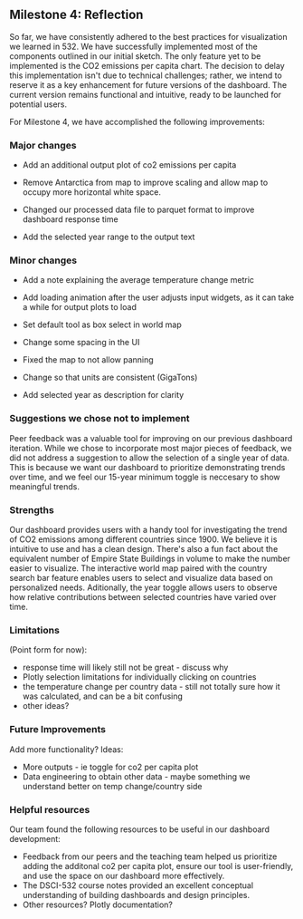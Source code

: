 ## Milestone 4: Reflection

So far, we have consistently adhered to the best practices for visualization we learned in 532. We have successfully implemented most of the components outlined in our initial sketch. The only feature yet to be implemented is the CO2 emissions per capita chart. The decision to delay this implementation isn't due to technical challenges; rather, we intend to reserve it as a key enhancement for future versions of the dashboard. The current version remains functional and intuitive, ready to be launched for potential users.

For Milestone 4, we have accomplished the following improvements:

### Major changes

- Add an additional output plot of co2 emissions per capita

- Remove Antarctica from map to improve scaling and allow map to occupy more horizontal white space.

- Changed our processed data file to parquet format to improve dashboard response time

- Add the selected year range to the output text

### Minor changes

- Add a note explaining the average temperature change metric

- Add loading animation after the user adjusts input widgets, as it can take a while for output plots to load

- Set default tool as box select in world map

- Change some spacing in the UI

- Fixed the map to not allow panning

- Change so that units are consistent (GigaTons)

- Add selected year as description for clarity
### Suggestions we chose not to implement
Peer feedback was a valuable tool for improving on our previous dashboard iteration. While we chose to incorporate most major pieces of feedback, we did not address a suggestion to allow the selection of a single year of data. This is because we want our dashboard to prioritize demonstrating trends over time, and we feel our 15-year minimum toggle is neccesary to show meaningful trends.


### Strengths

Our dashboard provides users with a handy tool for investigating the trend of CO2 emissions among different countries since 1900. We believe it is intuitive to use and has a clean design. There's also a fun fact about the equivalent number of Empire State Buildings in volume to make the number easier to visualize. The interactive world map paired with the country search bar feature enables users to select and visualize data based on personalized needs. Aditionally, the year toggle allows users to observe how relative contributions between selected countries have varied over time.


### Limitations

(Point form for now):
- response time will likely still not be great - discuss why
- Plotly selection limitations for individually clicking on countries
- the temperature change per country data - still not totally sure how it was calculated, and can be a bit confusing
- other ideas?

### Future Improvements

Add more functionality? Ideas:
- More outputs - ie toggle for co2 per capita plot
- Data engineering to obtain other data - maybe something we understand better on temp change/country side


### Helpful resources
Our team found the following resources to be useful in our dashboard development:
- Feedback from our peers and the teaching team helped us prioritize adding the additonal co2 per capita plot, ensure our tool is user-friendly, and use the space on our dashboard more effectively.
- The DSCI-532 course notes provided an excellent conceptual understanding of building dashboards and design principles.
- Other resources? Plotly documentation?